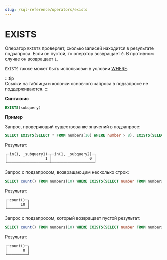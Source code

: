 ```yaml
---
slug: /sql-reference/operators/exists
---
```


# EXISTS

Оператор `EXISTS` проверяет, сколько записей находится в результате подзапроса. Если он пустой, то оператор возвращает `0`. В противном случае он возвращает `1`.

`EXISTS` также может быть использован в условии [WHERE](../../sql-reference/statements/select/where.md).

:::tip    
Ссылки на таблицы и колонки основного запроса в подзапросе не поддерживаются.
:::

**Синтаксис**

``` sql
EXISTS(subquery)
```

**Пример**

Запрос, проверяющий существование значений в подзапросе:

``` sql
SELECT EXISTS(SELECT * FROM numbers(10) WHERE number > 8), EXISTS(SELECT * FROM numbers(10) WHERE number > 11)
```

Результат:

``` text
┌─in(1, _subquery1)─┬─in(1, _subquery2)─┐
│                 1 │                 0 │
└───────────────────┴───────────────────┘
```

Запрос с подзапросом, возвращающим несколько строк:

``` sql
SELECT count() FROM numbers(10) WHERE EXISTS(SELECT number FROM numbers(10) WHERE number > 8);
```

Результат:

``` text
┌─count()─┐
│      10 │
└─────────┘
```

Запрос с подзапросом, который возвращает пустой результат:

``` sql
SELECT count() FROM numbers(10) WHERE EXISTS(SELECT number FROM numbers(10) WHERE number > 11);
```

Результат:

``` text
┌─count()─┐
│       0 │
└─────────┘
```
